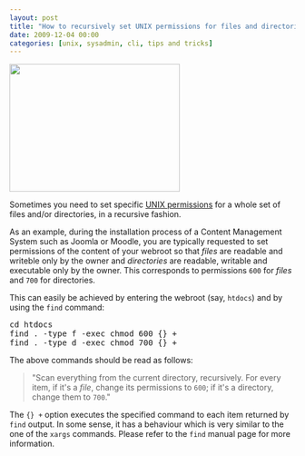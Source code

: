 ```yaml
--- 
layout: post
title: "How to recursively set UNIX permissions for files and directories"
date: 2009-12-04 00:00
categories: [unix, sysadmin, cli, tips and tricks]
---
```

<a href="http://aloiroberto.files.wordpress.com/2009/12/bsd-linux-devil.jpg"><img class="aligncenter size-medium wp-image-160" title="BSD Devil" src="http://aloiroberto.files.wordpress.com/2009/12/bsd-linux-devil.jpg?w=300" alt="" width="300" height="225" /></a>

Sometimes you need to set specific <a href="http://en.wikipedia.org/wiki/File_system_permissions" target="_blank">UNIX permissions</a> for a whole set of
files and/or directories, in a recursive fashion.

As an example, during the installation process of a Content Management
System such as Joomla or Moodle, you are typically requested to set
permissions of the content of your webroot so that _files_ are readable and writeble only by the
owner and _directories_ are readable, writable and executable only by
the owner. This corresponds to permissions <code>600</code> for
_files_ and <code>700</code> for directories.

This can easily be achieved by entering the webroot (say,
<code>htdocs</code>) and by using the <code>find</code> command:

<pre>
cd htdocs
find . -type f -exec chmod 600 {} +
find . -type d -exec chmod 700 {} +
</pre>

The above commands should be read as follows:

> "Scan everything from the current directory, recursively. For every
  item, if it's a _file_, change its permissions to <code>600</code>;
  if it's a directory, change them to <code>700</code>."

The <code>{} +</code> option executes the specified command to each
item returned by <code>find</code> output. In some sense, it has a
behaviour which is very similar to the one of the <code>xargs</code>
commands. Please refer to the <code>find</code> manual page for more
information.
